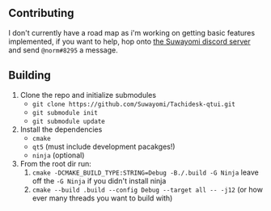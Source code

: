 ## Contributing
I don't currently have a road map as i'm working on getting basic features implemented, if you want to help, hop onto [the Suwayomi discord server](https://discord.gg/DDZdqZWaHA) and send `@norm#8295` a message.

## Building
1. Clone the repo and initialize submodules
    - `git clone https://github.com/Suwayomi/Tachidesk-qtui.git`
    - `git submodule init`
    - `git submodule update`
2. Install the dependencies
    - `cmake`
    - `qt5` (must include development pacakges!)
    - `ninja` (optional)
4. From the root dir run:
    1. `cmake -DCMAKE_BUILD_TYPE:STRING=Debug -B./.build -G Ninja` leave off the `-G Ninja` if you didn't install ninja
    2. `cmake --build .build --config Debug --target all -- -j12` (or how ever many threads you want to build with)
